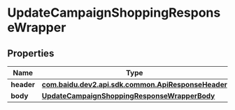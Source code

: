 

# UpdateCampaignShoppingResponseWrapper


## Properties

Name | Type | Description | Notes
------------ | ------------- | ------------- | -------------
**header** | [**com.baidu.dev2.api.sdk.common.ApiResponseHeader**](com.baidu.dev2.api.sdk.common.ApiResponseHeader.md) |  |  [optional]
**body** | [**UpdateCampaignShoppingResponseWrapperBody**](UpdateCampaignShoppingResponseWrapperBody.md) |  |  [optional]



